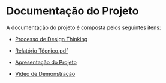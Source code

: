 # Documentação do Projeto

A documentação do projeto é composta pelos seguintes itens: 
 - [Processo de Design Thinking](concepcao/Processo%20Design%20Thinking%20-%20TEMPLATE.pdf)
 - [Relatório Têcnico.pdf](https://github.com/PSG-TADS/psg-tads-2024-1-back-bd-ArexDiniz/files/15142785/Latex.pdf)

 - [Apresentação do Projeto](apresentacao/apresentacao%20-%20TEMPLATE.pptx)
 - [Vídeo de Demonstração](https://youtube.com)

